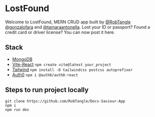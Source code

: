 # LostFound

Welcome to LostFound, MERN CRUD app built by [@RobTangle](https://github.com/RobTangle) [@gonzalofara](https://github.com/gonzalofara) and [@tamaraantonella](https://github.com/tamaraantonella).
Lost your ID or passport? Found a credit card or driver license? You can now post it here.


<!--suggest you can post id you found or find your lost id -->


## Stack
- [MongoDB](https://www.mongodb.com/es) 
- [Vite-React](https://vitejs.dev/)   `npm create vite@latest your_project`
- [Tailwind](https://tailwindcss.com/docs/guides/create-react-app)   `npm install -D tailwindcss postcss autoprefixer`
- [Auth0](https://auth0.com/) `npm i @auth0/auth0-react`




## Steps to run project locally

```
git clone https://github.com/RobTangle/Docs-Saviour-App
npm i
npm run dev
```

